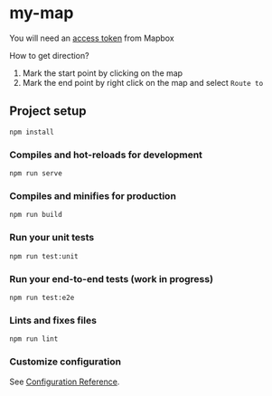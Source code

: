 # my-map
You will need an [access token](https://docs.mapbox.com/help/how-mapbox-works/access-tokens/) from Mapbox

How to get direction?
1. Mark the start point by clicking on the map
2. Mark the end point by right click on the map and select `Route to`

## Project setup
```
npm install
```

### Compiles and hot-reloads for development
```
npm run serve
```

### Compiles and minifies for production
```
npm run build
```

### Run your unit tests
```
npm run test:unit
```

### Run your end-to-end tests (work in progress)
```
npm run test:e2e
```

### Lints and fixes files
```
npm run lint
```

### Customize configuration
See [Configuration Reference](https://cli.vuejs.org/config/).
